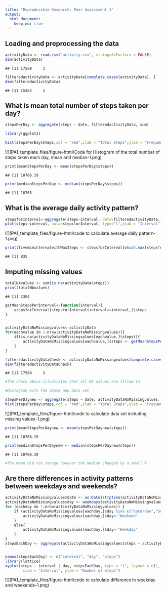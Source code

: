 ```yaml
---
title: "Reproducible Research: Peer Assessment 1"
output: 
  html_document:
    keep_md: true
---
```



## Loading and preprocessing the data


```r
activityData <- read.csv("activity.csv", stringsAsFactors = FALSE)
dim(activityData)
```

```
## [1] 17568     3
```

```r
filteredactivityData <- activityData[complete.cases(activityData), ]
dim(filteredactivityData)
```

```
## [1] 15264     3
```

## What is mean total number of steps taken per day?


```r
stepsPerDay <- aggregate(steps ~ date, filteredactivityData, sum)

library(ggplot2)

hist(stepsPerDay$steps,col = "red",xlab = "Total Steps",ylab = "Frequency",main = "Total Number of Steps per Day")
```

![](PA1_template_files/figure-html/Code for Histogram of the total number of steps taken each day, mean and median-1.png)<!-- -->

```r
print(meanStepsPerDay <- mean(stepsPerDay$steps))
```

```
## [1] 10766.19
```

```r
print(medianStepsPerDay <- median(stepsPerDay$steps))
```

```
## [1] 10765
```


## What is the average daily activity pattern?


```r
stepsforInterval<-aggregate(steps~interval, data=filteredactivityData, mean)
plot(steps~interval, data=stepsforInterval, type="l",xlab = "Interval" , ylab = "Steps")
```

![](PA1_template_files/figure-html/code to calculate average daily pattern-1.png)<!-- -->



```r
print(fiveminintervalwithMaxSteps <- stepsforInterval[which.max(stepsforInterval$steps),]$interval)
```

```
## [1] 835
```

## Imputing missing values


```r
totalNAvalues <- sum(is.na(activityData$steps))
print(totalNAvalues)
```

```
## [1] 2304
```


```r
getMeanStepsPerInterval<-function(interval){
    stepsforInterval[stepsforInterval$interval==interval,]$steps
}


activityDataNoMissingvalues<-activityData
for(eachvalue in 1:nrow(activityDataNoMissingvalues)){
    if(is.na(activityDataNoMissingvalues[eachvalue,]$steps)){
        activityDataNoMissingvalues[eachvalue,]$steps <- getMeanStepsPerInterval(activityDataNoMissingvalues[eachvalue,]$interval)
    }
}

filteredactivityDataCheck <- activityDataNoMissingvalues[complete.cases(activityDataNoMissingvalues), ]
dim(filteredactivityDataCheck)
```

```
## [1] 17568     3
```

```r
#The check above illustrates that all NA values are filled in

#Histogram with the above new data set

stepsPerDaynew <- aggregate(steps ~ date, activityDataNoMissingvalues, sum)
hist(stepsPerDay$steps,col = "red",xlab = "Total Steps",ylab = "Frequency",main = "Total Number of Steps per Day")
```

![](PA1_template_files/figure-html/code to calculate data set including missing values-1.png)<!-- -->

```r
print(meanStepsPerDaynew <- mean(stepsPerDaynew$steps))
```

```
## [1] 10766.19
```

```r
print(medianStepsPerDaynew <- median(stepsPerDaynew$steps))
```

```
## [1] 10766.19
```

```r
#The mean did not change however the median changed by a small %
```

## Are there differences in activity patterns between weekdays and weekends?


```r
activityDataNoMissingvalues$date <- as.Date(strptime(activityDataNoMissingvalues$date, format="%Y-%m-%d"))
activityDataNoMissingvalues$day <- weekdays(activityDataNoMissingvalues$date)
for (eachday in 1:nrow(activityDataNoMissingvalues)) {
    if (activityDataNoMissingvalues[eachday,]$day %in% c("Saturday","Sunday")) {
        activityDataNoMissingvalues[eachday,]$day<-"Weekend"
    }
    else{
        activityDataNoMissingvalues[eachday,]$day<-"Weekday"
    }
}
stepsEachDay <- aggregate(activityDataNoMissingvalues$steps ~ activityDataNoMissingvalues$interval + activityDataNoMissingvalues$day, activityDataNoMissingvalues, mean)


names(stepsEachDay) <- c("interval", "day", "steps")
library(lattice)
xyplot(steps ~ interval | day, stepsEachDay, type = "l", layout = c(1, 2), 
        xlab = "Interval", ylab = "Number of steps")
```

![](PA1_template_files/figure-html/code to calculate difference in weekday and weekends-1.png)<!-- -->
